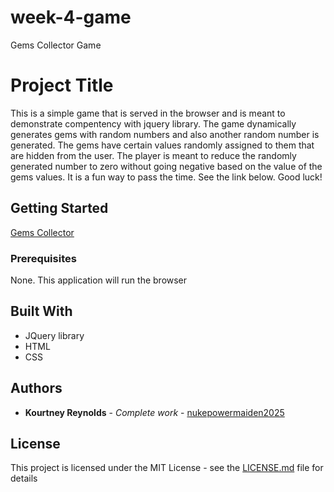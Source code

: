 # week-4-game
Gems Collector Game


# Project Title
This is a simple game that is served in the browser and is meant to demonstrate compentency with jquery library. The game dynamically generates gems with random numbers and also another random number is generated. The gems have certain values randomly assigned to them that are hidden from the user. The player is meant to reduce the randomly generated number to zero without going negative based on the value of the gems values. It is a fun way to pass the time. See the link below. Good luck! 

## Getting Started

[Gems Collector](https://nukepowermaiden2025.github.io/week-4-game/)


### Prerequisites
None. This application will run the browser

## Built With

* JQuery library
* HTML
* CSS


## Authors

* **Kourtney Reynolds** - *Complete work* - [nukepowermaiden2025](https://github.com/nukepowermaiden2025)

## License

This project is licensed under the MIT License - see the [LICENSE.md](LICENSE.md) file for details


